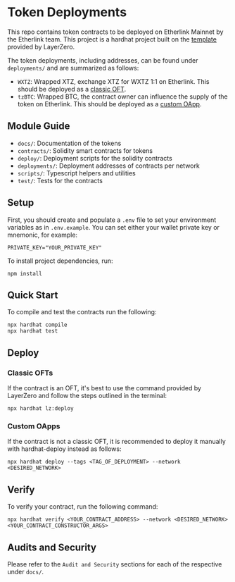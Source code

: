 # Token Deployments

This repo contains token contracts to be deployed on Etherlink Mainnet by the Etherlink team. This project is a hardhat project built on the [template](https://docs.layerzero.network/v2/developers/evm/create-lz-oapp/start) provided by LayerZero.

The token deployments, including addresses, can be found under `deployments/` and are summarized as follows:
- `WXTZ`: Wrapped XTZ, exchange XTZ for WXTZ 1:1 on Etherlink. This should be deployed as a [classic OFT](#classic-ofts).
- `tzBTC`: Wrapped BTC, the contract owner can influence the supply of the token on Etherlink. This should be deployed as a [custom OApp](#custom-oapps).

## Module Guide

- `docs/`: Documentation of the tokens
- `contracts/`: Solidity smart contracts for tokens
- `deploy/`: Deployment scripts for the solidity contracts
- `deployments/`: Deployment addresses of contracts per network
- `scripts/`: Typescript helpers and utilities
- `test/`: Tests for the contracts

## Setup

First, you should create and populate a `.env` file to set your environment variables as in `.env.example`. You can set either your wallet private key or mnemonic, for example:

```
PRIVATE_KEY="YOUR_PRIVATE_KEY"
```

To install project dependencies, run:

```
npm install
```

## Quick Start

To compile and test the contracts run the following:

```
npx hardhat compile
npx hardhat test
```

## Deploy

### Classic OFTs

If the contract is an OFT, it's best to use the command provided by LayerZero and follow the steps outlined in the terminal:

```
npx hardhat lz:deploy
```

### Custom OApps

If the contract is not a classic OFT, it is recommended to deploy it manually with hardhat-deploy instead as follows:
```
npx hardhat deploy --tags <TAG_OF_DEPLOYMENT> --network <DESIRED_NETWORK>
```

## Verify

To verify your contract, run the following command:

```
npx hardhat verify <YOUR_CONTRACT_ADDRESS> --network <DESIRED_NETWORK> <YOUR_CONTRACT_CONSTRUCTOR_ARGS>
```

## Audits and Security

Please refer to the `Audit and Security` sections for each of the respective under `docs/`.
